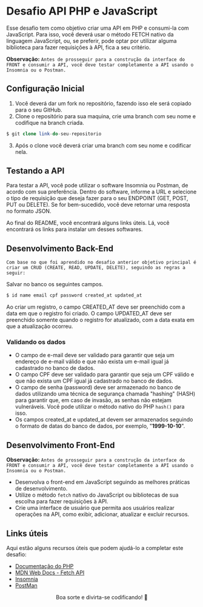 # Desafio API PHP e JavaScript

Esse desafio tem como objetivo criar uma API em PHP e consumi-la com JavaScript. Para isso, você deverá usar o método FETCH nativo da linguagem JavaScript, ou, se preferir, pode optar por utilizar alguma biblioteca para fazer requisições à API, fica a seu critério.

**Observação:** `Antes de prosseguir para a construção da interface do FRONT e consumir a API, você deve testar completamente a API usando o Insomnia ou o Postman.`

## Configuração Inicial

1. Você deverá dar um fork no repositório, fazendo isso ele será copiado para o seu GitHub.
2. Clone o repositório para sua maquina, crie uma branch com seu nome e codifique na branch criada.
```php
$ git clone link-do-seu-repositorio
```
3. Após o clone você deverá criar uma branch com seu nome e codificar nela.

## Testando a API

Para testar a API, você pode utilizar o software Insomnia ou Postman, de acordo com sua preferência. Dentro do software, informe a URL e selecione o tipo de requisição que deseja fazer para o seu ENDPOINT (GET, POST, PUT ou DELETE). Se for bem-sucedido, você deve retornar uma resposta no formato JSON.

Ao final do README, você encontrará alguns links úteis. Lá, você encontrará os links para instalar um desses softwares.

## Desenvolvimento Back-End

`Com base no que foi aprendido no desafio anterior objetivo principal é criar um CRUD (CREATE, READ, UPDATE, DELETE), seguindo as regras a seguir:`

Salvar no banco os seguintes campos. 
```php
$ id name email cpf password created_at updated_at
```
Ao criar um registro, o campo CREATED_AT deve ser preenchido com a data em que o registro foi criado. O campo UPDATED_AT deve ser preenchido somente quando o registro for atualizado, com a data exata em que a atualização ocorreu.

### Validando os dados

- O campo de e-mail deve ser validado para garantir que seja um endereço de e-mail válido e que não exista um e-mail igual já cadastrado no banco de dados.
- O campo CPF deve ser validado para garantir que seja um CPF válido e que não exista um CPF igual já cadastrado no banco de dados.
- O campo de senha (password) deve ser armazenado no banco de dados utilizando uma técnica de segurança chamada "hashing" (HASH) para garantir que, em caso de invasão, as senhas não estejam vulneráveis. Você pode utilizar o método nativo do PHP `hash()` para isso.
- Os campos created_at e updated_at devem ser armazenados seguindo o formato de datas do banco de dados, por exemplo, "**1999-10-10**".

## Desenvolvimento Front-End
**Observação:** `Antes de prosseguir para a construção da interface do FRONT e consumir a API, você deve testar completamente a API usando o Insomnia ou o Postman.`

- Desenvolva o front-end em JavaScript seguindo as melhores práticas de desenvolvimento.
- Utilize o método `fetch` nativo do JavaScript ou bibliotecas de sua escolha para fazer requisições à API.
- Crie uma interface de usuário que permita aos usuários realizar operações na API, como exibir, adicionar, atualizar e excluir recursos.

## Links úteis

Aqui estão alguns recursos úteis que podem ajudá-lo a completar este desafio:

- [Documentação do PHP](https://www.php.net/manual/pt_BR/index.php)
- [MDN Web Docs - Fetch API](https://developer.mozilla.org/pt-BR/docs/Web/API/Fetch_API)
- [Insomnia](https://insomnia.rest/download)
- [PostMan](https://www.postman.com/downloads/)

<p align="center">
Boa sorte e divirta-se codificando! 💜
</p>

